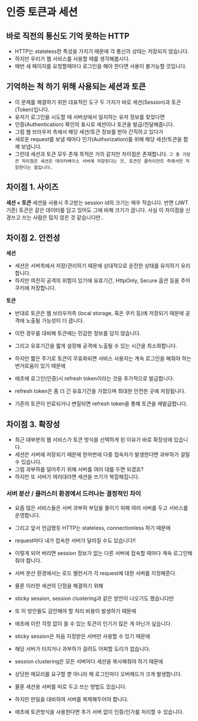 # 인증 토큰과 세션

## 바로 직전의 통신도 기억 못하는 HTTP

- HTTP는 stateless한 특성을 가지기 때문에 각 통신의 상태는 저장되지 않습니다.
- 하지만 우리가 웹 서비스를 사용할 때를 생각해봅시다.
- 매번 새 페이지를 요청할때마다 로그인을 해야 한다면 사용이 불가능할 것입니다.

## 기억하는 척 하기 위해 사용되는 세션과 토큰

- 이 문제를 해결하기 위한 대표적인 도구 두 가지가 바로 세션(Session)과 토큰(Token)입니다.
- 유저가 로그인을 시도할 때 서버상에서 일치하는 유저 정보를 찾았다면
- 인증(Authentication) 확인의 표시로 세션이나 토큰을 발급/전달해줍니다.
- 그럼 웹 브라우저 측에서 해당 세션/토큰 정보를 받아 간직하고 있다가
- 새로운 request를 보낼 때마다 인가(Authorization)를 위해 해당 세션/토큰을 함께 보냅니다.
- 그런데 세션과 토큰 모두 존재 목적은 거의 같지만 차이점은 존재합니다.
  `그 중 가장 큰 차이점은 세션은 데이터베이스 서버에 저장된다는 것, 토큰은 클라이언트 측에서만 저장한다는 점입니다.`

## 차이점 1. 사이즈

**세션 < 토큰**
세션을 사용시 주고받는 session id의 크기는 매우 작습니다.
반면 (JWT기준) 토큰은 같은 데이터를 담고 있어도 그에 비해 크기가 큽니다.
사실 이 차이점을 신경쓰고 쓰는 사람은 많지 않은 것 같습니다만..

## 차이점 2. 안전성

**세션**

- 세션은 서버측에서 저장/관리하기 때문에 상대적으로 온전한 상태를 유지하기 유리합니다.
- 하지만 여전히 공격의 위험이 있기에 유효기간, HttpOnly, Secure 옵션 등을 주어 쿠키에 저장합니다.

**토큰**

- 반대로 토큰은 웹 브라우저측 (local storage, 혹은 쿠키 등)에 저장되기 때문에 공격에 노출될 가능성이 더 큽니다.
- 이런 경우를 대비해 토큰에는 민감한 정보를 담지 않습니다.
- 그리고 유효기간을 짧게 설정해 공격에 노출될 수 있는 시간을 최소화합니다.

- 하지만 짧은 주기로 토큰이 무효화되면 서비스 사용자는 계속 로그인을 해줘야 하는 번거로움이 있기 때문에
- 애초에 로그인(인증)시 refresh token이라는 것을 추가적으로 발급합니다.
- refresh token은 좀 더 긴 유효기간을 가졌으며 최대한 안전한 곳에 저장됩니다.
- 기존의 토큰이 만료되거나 변질되면 refresh token을 통해 토큰을 재발급합니다.

## 차이점 3. 확장성

- 최근 대부분의 웹 서비스가 토큰 방식을 선택하게 된 이유가 바로 확장성에 있습니다.
- 세션은 서버에 저장되기 때문에 한꺼번에 다중 접속자가 발생한다면 과부하가 걸릴 수 있습니다.
- 그럼 과부하를 덜어주기 위해 서버를 여러 대를 두면 되겠죠?
- 하지만 또 서버가 여러대라면 세션을 쓰기가 복잡해집니다.

### 서버 분산 / 클러스터 환경에서 드러나는 결정적인 차이

- 요즘 많은 서비스들은 서버 과부하 부담을 줄이기 위해 여러 서버를 두고 서비스를 운영합니다.
- 그리고 앞서 언급했듯 HTTP는 stateless, connectionless 하기 때문에
- request마다 내가 접속한 서버가 달라질 수도 있습니다!!
- 이렇게 되어 버리면 session 정보가 없는 다른 서버에 접속할 때마다 계속 로그인해줘야 합니다.
- 서버 분산 환경에서는 로드 밸런서가 각 request에 대한 서버를 지정해준다.
- 물론 이러한 세션의 단점을 해결하기 위해
- sticky session, session clustering과 같은 방안이 나오기도 했습니다만
- 또 이 방안들도 감안해야 할 처리 비용이 발생하기 때문에
- 애초에 이런 걱정 없이 쓸 수 있는 토큰이 인기가 많은 게 아닌가 싶습니다.

- sticky session은 처음 지정받은 서버만 사용할 수 있기 때문에
- 해당 서버가 터지거나 과부하가 걸려도 어찌할 도리가 없습니다.
- session clustering은 모든 서버마다 세션을 복사해줘야 하기 때문에
- 상당한 메모리를 요구할 뿐 아니라 매 로그인마다 오버헤드가 크게 발생합니다.
- 물론 세션용 서버를 따로 두고 쓰는 방법도 있습니다.
- 하지만 만일을 대비하여 서버를 복제해두어야 합니다.
- 애초에 토큰방식을 사용한다면 추가 서버 없이 인증/인가를 처리할 수 있습니다.
